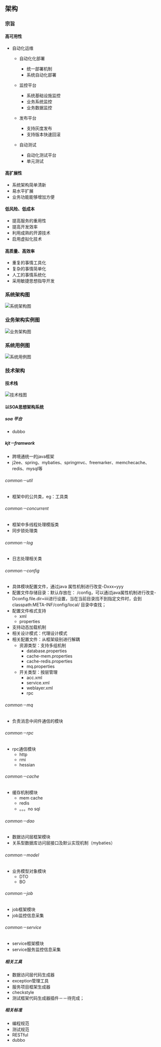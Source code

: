 ## 架构
### 宗旨
#### 高可用性
+ 自动化运维
	+ 自动化化部署
		+ 统一部署机制
		+ 系统自动化部署
		
	+ 监控平台
		+ 系统基础设施监控
		+ 业务系统监控
		+ 业务数据监控
		
	+ 发布平台
		+ 支持灰度发布
		+ 支持版本快速回滚
		
	+ 自动测试
		+ 自动化测试平台
		+ 单元测试
		
#### 高扩展性
+ 系统架构简单清新
+ 易水平扩展
+ 业务功能能够增加方便

#### 低风险、低成本
+ 提高服务的重用性
+ 提高开发效率
+ 利用成熟的开源技术
+ 启用虚拟化技术

#### 高质量、高效率
+ 重复的事情工具化
+ 复杂的事情简单化
+ 人工的事情系统化
+ 采用敏捷思想指导开发

### 系统架构图
![系统架构图](doc/跨境通－系统架构.png)
### 业务架构实例图
![业务架构图](doc/跨境通－业务架构图.png)
### 系统用例图
![系统用例图](doc/跨境通－用例图.png)

### 技术架构
#### 技术栈
![技术栈图](doc/跨境通-技术栈.png)

#### 以SOA思想架构系统

##### soa 平台
+ dubbo

##### kjt－framwork
+ 跨境通统一的java框架
+ j2ee、spring、mybaties、springmvc、freemarker、memchecache、redis、mysql等

###### common－util
+ 框架中的公共类，eg：工具类 

###### common－concurrent
+ 框架中多线程处理模版类
+ 同步锁处理类

###### common－log
+ 日志处理相关类

###### common－config
+ 具体模块配置文件，通过java 属性机制进行改变-Dxxx=yyy
+ 配置文件存储目录：默认存放在： /config，可以通过java属性机制进行改变-Dconfig.file.dir=iiii进行设置，当在当前目录找不到指定文件时，会到classpath:META-INF/config/local/ 目录中查找；
+ 配置文件格式支持
	+ xml
	+ properties
+ 支持动态加载机制
+ 相关设计模式：代理设计模式
+ 相关配置文件：从框架级别进行解耦
	+ 资源类型：支持多组机制
		+ database.properties
		+ cache-mem.properties
		+ cache-redis.properties
		+ mq.properties
	+ 开关类型：按层管理
		+ acc.xml
		+ service.xml
		+ weblayer.xml
		+ rpc
		
###### common－mq
+ 负责消息中间件通信的模块

###### common－rpc
+ rpc通信模块
	+ http
	+ rmi
	+ hessian

###### common－cache
+ 缓存机制模块
	+ mem cache
	+ redis
	+ 。。。no sql

###### common－dao
+ 数据访问层框架模块
+ 关系型数据库访问层接口及默认实现机制（mybaties）

###### common－model
+ 业务模型对象模块
	+ DTO
	+ BO

###### common－job
+ job框架模块
+ job监控信息采集

###### common－service
+ service框架模块
+ service服务监控信息采集

##### 相关工具
+ 数据访问层代码生成器
+ exception管理工具
+ 服务项目框架生成器
+ checkstyle
+ 测试框架代码生成器插件－－待完成；

##### 相关标准
+ 编程规范
+ 测试规范
+ RESTful
+ dubbo

